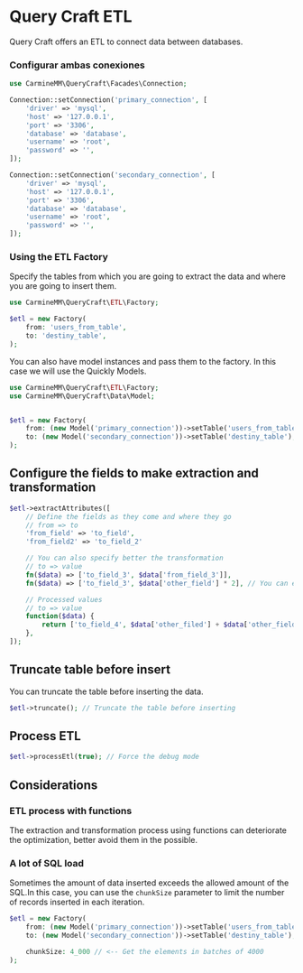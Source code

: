 # Query Craft ETL

Query Craft offers an ETL to connect data between databases.

### Configurar ambas conexiones

```php
use CarmineMM\QueryCraft\Facades\Connection;

Connection::setConnection('primary_connection', [
    'driver' => 'mysql',
    'host' => '127.0.0.1',
    'port' => '3306',
    'database' => 'database',
    'username' => 'root',
    'password' => '',
]);

Connection::setConnection('secondary_connection', [
    'driver' => 'mysql',
    'host' => '127.0.0.1',
    'port' => '3306',
    'database' => 'database',
    'username' => 'root',
    'password' => '',
]);
```

### Using the ETL Factory

Specify the tables from which you are going to extract the data and where you are going to insert them.

```php
use CarmineMM\QueryCraft\ETL\Factory;

$etl = new Factory(
    from: 'users_from_table',
    to: 'destiny_table',
);
```

You can also have model instances and pass them to the factory.
In this case we will use the Quickly Models.

```php
use CarmineMM\QueryCraft\ETL\Factory;
use CarmineMM\QueryCraft\Data\Model;


$etl = new Factory(
    from: (new Model('primary_connection'))->setTable('users_from_table'),
    to: (new Model('secondary_connection'))->setTable('destiny_table'),
);
```

## Configure the fields to make extraction and transformation

```php
$etl->extractAttributes([
    // Define the fields as they come and where they go
    // from => to
    'from_field' => 'to_field',
    'from_field2' => 'to_field_2'

    // You can also specify better the transformation
    // to => value
    fn($data) => ['to_field_3', $data['from_field_3']],
    fn($data) => ['to_field_3', $data['other_field'] * 2], // You can execute PHP code without problems

    // Processed values
    // to => value
    function($data) {
        return ['to_field_4', $data['other_filed'] + $data['other_field_2']];
    },
]);
```

## Truncate table before insert

You can truncate the table before inserting the data.

```php
$etl->truncate(); // Truncate the table before inserting
```

## Process ETL

```php
$etl->processEtl(true); // Force the debug mode
```

## Considerations

### ETL process with functions

The extraction and transformation process using functions can deteriorate the optimization, better avoid them in the possible.

### A lot of SQL load

Sometimes the amount of data inserted exceeds the allowed amount of the SQL.In this case, you can use the `chunkSize` parameter to limit the number of records inserted in each iteration.

```php
$etl = new Factory(
    from: (new Model('primary_connection'))->setTable('users_from_table'),
    to: (new Model('secondary_connection'))->setTable('destiny_table'),

    chunkSize: 4_000 // <-- Get the elements in batches of 4000
);
```
